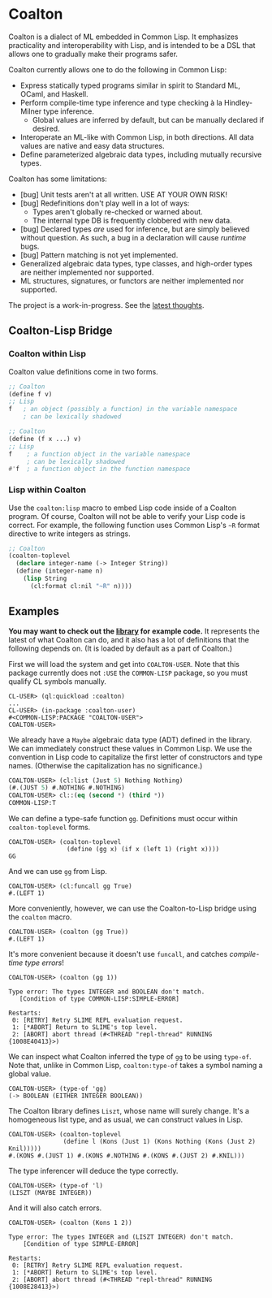 # Coalton

Coalton is a dialect of ML embedded in Common Lisp. It emphasizes practicality and interoperability with Lisp, and is intended to be a DSL that allows one to gradually make their programs safer.

Coalton currently allows one to do the following in Common Lisp:

* Express statically typed programs similar in spirit to Standard ML, OCaml, and Haskell.
* Perform compile-time type inference and type checking à la Hindley-Milner type inference.
  * Global values are inferred by default, but can be manually declared if desired.
* Interoperate an ML-like with Common Lisp, in both directions. All data values are native and easy data structures.
* Define parameterized algebraic data types, including mutually recursive types.

Coalton has some limitations:

* [bug] Unit tests aren't at all written. USE AT YOUR OWN RISK!
* [bug] Redefinitions don't play well in a lot of ways:
  * Types aren't globally re-checked or warned about.
  * The internal type DB is frequently clobbered with new data.
* [bug] Declared types *are* used for inference, but are simply believed without question. As such, a bug in a declaration will cause *runtime* bugs.
* [bug] Pattern matching is not yet implemented.
* Generalized algebraic data types, type classes, and high-order types are neither implemented nor supported.
* ML structures, signatures, or functors are neither implemented nor supported.

The project is a work-in-progress. See the [latest thoughts](thoughts.md).

## Coalton-Lisp Bridge

### Coalton within Lisp

Coalton value definitions come in two forms.

```commonlisp
;; Coalton
(define f v)
;; Lisp
f   ; an object (possibly a function) in the variable namespace
    ; can be lexically shadowed

;; Coalton
(define (f x ...) v)
;; Lisp
f    ; a function object in the variable namespace
     ; can be lexically shadowed
#'f  ; a function object in the function namespace
```

### Lisp within Coalton

Use the `coalton:lisp` macro to embed Lisp code inside of a Coalton program. Of course, Coalton will not be able to verify your Lisp code is correct. For example, the following function uses Common Lisp's `~R` format directive to write integers as strings.

```commonlisp
;; Coalton
(coalton-toplevel
  (declare integer-name (-> Integer String))
  (define (integer-name n)
    (lisp String
      (cl:format cl:nil "~R" n))))
```

## Examples

**You may want to check out the [library](src/library.lisp) for example code.** It represents the latest of what Coalton can do, and it also has a lot of definitions that the following depends on. (It is loaded by default as a part of Coalton.)

First we will load the system and get into `COALTON-USER`. Note that this package currently does not `:USE` the `COMMON-LISP` package, so you must qualify CL symbols manually.

```
CL-USER> (ql:quickload :coalton)
...
CL-USER> (in-package :coalton-user)
#<COMMON-LISP:PACKAGE "COALTON-USER">
COALTON-USER>
```

We already have a `Maybe` algebraic data type (ADT) defined in the library. We can immediately construct these values in Common Lisp. We use the convention in Lisp code to capitalize the first letter of constructors and type names. (Otherwise the capitalization has no significance.)
```commonlisp
COALTON-USER> (cl:list (Just 5) Nothing Nothing)
(#.(JUST 5) #.NOTHING #.NOTHING)
COALTON-USER> cl::(eq (second *) (third *))
COMMON-LISP:T
```

We can define a type-safe function `gg`. Definitions must occur within  `coalton-toplevel` forms.
```
COALTON-USER> (coalton-toplevel
                (define (gg x) (if x (left 1) (right x))))
GG
```

And we can use `gg` from Lisp.
```
COALTON-USER> (cl:funcall gg True)
#.(LEFT 1)
```

More conveniently, however, we can use the Coalton-to-Lisp bridge using the `coalton` macro.

```
COALTON-USER> (coalton (gg True))
#.(LEFT 1)
```

It's more convenient because it doesn't use `funcall`, and catches _compile-time type errors_!

```
COALTON-USER> (coalton (gg 1))

Type error: The types INTEGER and BOOLEAN don't match.
   [Condition of type COMMON-LISP:SIMPLE-ERROR]

Restarts:
 0: [RETRY] Retry SLIME REPL evaluation request.
 1: [*ABORT] Return to SLIME's top level.
 2: [ABORT] abort thread (#<THREAD "repl-thread" RUNNING {1008E40413}>)
```

We can inspect what Coalton inferred the type of `gg` to be using `type-of`. Note that, unlike in Common Lisp, `coalton:type-of` takes a symbol naming a global value.

```
COALTON-USER> (type-of 'gg)
(-> BOOLEAN (EITHER INTEGER BOOLEAN))
```

The Coalton library defines `Liszt`, whose name will surely change. It's a homogeneous list type, and as usual, we can construct values in Lisp.
```
COALTON-USER> (coalton-toplevel
               (define l (Kons (Just 1) (Kons Nothing (Kons (Just 2) Knil)))))
#.(KONS #.(JUST 1) #.(KONS #.NOTHING #.(KONS #.(JUST 2) #.KNIL)))
```

The type inferencer will deduce the type correctly.
```
COALTON-USER> (type-of 'l)
(LISZT (MAYBE INTEGER))
```

And it will also catch errors.
```
COALTON-USER> (coalton (Kons 1 2))

Type error: The types INTEGER and (LISZT INTEGER) don't match.
    [Condition of type SIMPLE-ERROR]

Restarts:
 0: [RETRY] Retry SLIME REPL evaluation request.
 1: [*ABORT] Return to SLIME's top level.
 2: [ABORT] abort thread (#<THREAD "repl-thread" RUNNING {1008E28413}>)
```

